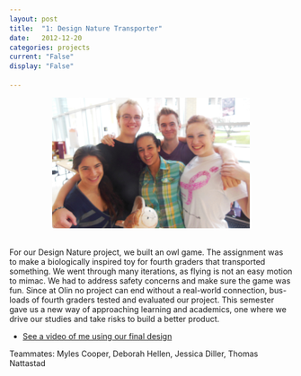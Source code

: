 ```yaml
---
layout: post
title:  "1: Design Nature Transporter"
date:   2012-12-20
categories: projects
current: "False"
display: "False"

---
```


<center><img src="images/projects/transporterteam.jpg" width="70%"></center><br> 

For our Design Nature project, we built an owl game. The assignment was to make a biologically inspired toy for fourth graders that transported something. We went through many iterations, as flying is not an easy motion to mimac. We had to address safety concerns and make sure the game was fun. Since at Olin no project can end without a real-world connection, bus-loads of fourth graders tested and evaluated our project. This semester gave us a new way of approaching learning and academics, one where we drive our studies and take risks to build a better product. 



* [See a video of me using our final design](https://www.dropbox.com/s/3fxtax7nc4xswfd/Me_playing_game.MOV?dl=0)

Teammates: Myles Cooper, Deborah Hellen, Jessica Diller, Thomas Nattastad